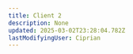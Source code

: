 ```yaml
---
title: Client 2
description: None
updated: 2025-03-02T23:28:04.782Z
lastModifyingUser: Ciprian
---
```


